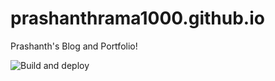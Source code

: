 # prashanthrama1000.github.io
Prashanth's Blog and Portfolio!  

![Build and deploy](https://github.com/prashanthrama1000/prashanthrama1000.github.io/workflows/Build%20and%20deploy%20to%20Github%20Pages/badge.svg)
